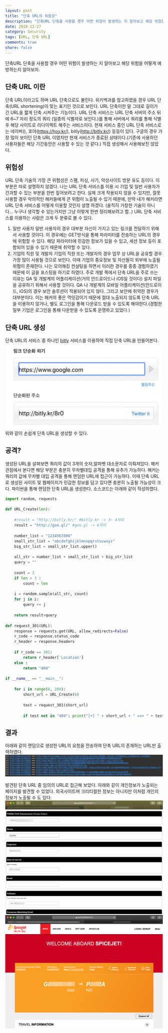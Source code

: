```yaml
---
layout: post
title: "단축 URL의 위험성"
description: "단축URL 단축을 사용할 경우 어떤 위험이 발생하는 지 알아보고 해당 위험을 어떻게 예방하는지 알아보자."
date: 2018-12-27
category: Security
tags: [URL, 단축 URL]
comments: true
share: false
---
```

단축URL 단축을 사용할 경우 어떤 위험이 발생하는 지 알아보고 해당 위험을 어떻게 예방하는지 알아보자.

## 단축 URL 이란

단축 URL이라고도 하며 URL 단축으로도 불린다. 위키백과를 참고하였을 경우 URL 단축(URL shortening)이 맞는 표기인 것으로 보인다. URL 단축이란 말 그대로 길이가 긴 URL을 짧게 단축 시켜주는 기능이다.
 URL 단축 서비스는 URL 단축 서버의 주소 뒤에 6~7 자리 정도의 쿼리 (일종의 식별자로 보인다.)를 통해 서버에서 쿼리를 통해 식별 후 해당 사이트로 리다이렉트 해주는 서비스이다.
 현재 서비스 중인 URL 단축 서비스로는 네이버(), 호야(<https://hoy.kr/>), bitly(<http://bitly.kr/>) 등등이 있다.
 구글의 경우 가장 많이 보이던 단축 URL 이였지만 현재 서비스가 종료된 상태이다.(기존에 사용하던 사용자들은 해당 기간동안은 사용할 수 있는 것 같다.) 직접 생성해서 사용해보진 않았다.

## 위험성

URL 단축 기술의 가장 큰 위험성은 스팸, 피싱, 사기, 악성사이트 방문 유도 등이다. 이 부분은 따로 설명하지 않겠다. 나는 URL 단축 서비스를 이용 시 기업 및 일반 사용자가 간과할 수 있는 부분을 한번 짚어보려고 한다. 실제 크게 작용되지 않을 수 있지만, 잘못 사용할 경우 악의적인 해커들에게 큰 위험이 노출될 수 있기 때문에, 만약 내가 해커라면 URL 단축 서비스를 어떻게 이용할 것인지 설명 하겠다. (솔직히 거창한 기술이 아니다… 누구나 생각할 수 있는거지만 그냥 이렇게 한번 정리해보려고 함..) URL 단축 서비스를 이용하는 사람은 크게 두 분류로 볼 수 있다.

1. 일반 사용자
 일반 사용자의 경우 대부분 자신이 가지고 있는 링크를 전달하기 위해서 사용할 것이다.
 이 경우에는 GET방식을 통해 파라미터를 전송하는 URL의 경우에 위험할 수 있다.
 해당 파라미터에 민감한 정보가 있을 수 있고, 세션 정보 등이 포함되어 있을 수 있기 때문에 취약할 수 있다.
2. 기업의 직원 및 개발자
 기업의 직원 또는 개발자의 경우 업무 상 URL을 공유할 경우 가장 많이 사용될 것으로 보인다. 이때 기업의 중요정보 및 자산들이 외부에 노출될 위험이 존재한다.
 나는 모의해킹 컨설팅을 하면서 이러한 경우를 종종 경험하였기 때문에 이 글을 포스팅을 하기로 하였다.
 주로 개발 쪽에서 단축 URL을 주로 쓰는 이유는 QA 및 개발계의 어플리케이션(거의 안드로이드나 iOS일 것이다) 설치 파일을 공유하기 위해서 사용할 것이다.
 QA 나 개발계의 모바일 어플리케이션(안드로이드, iOS)의 경우 보안 솔루션이 적용되어 있지 않다. 그리고 보안에 취약한 경우가 대부분이다. 이는 해커의 좋은 먹잇감이기 때문에 절대 노출되지 않도록 단축 URL을 이용하지 않거나, 별도 로그인을 통해 다운로드 받을 수 있도록 해야한다.(경험한 일부 기업은 로그인을 통해 다운받을 수 있도록 운영하고 있었다.)

## 단축 URL 생성

단축 URL의 서비스 중 하나인 [bitly](http://bitly.kr/) 서비스를 이용하여 직접 단축 URL을 만들어본다.
![image1.png](/assets/images/posts/2018/12/1.png)
위와 같이 손쉽게 단축 URL을 생성할 수 있다.

## 공격?
생성된 URL을 살펴보면 쿼리의 값이 3개의 숫자,알파벳 대소문자로 이뤄져있다. 해커 관점에서 본다면 해당 부분은 충분히 무차별대입 공격을 통해 유추가 가능하다. 해커는 쿼리의 값에 무차별 대입 공격을 통해 랜덤한 URL에 접근이 가능하다. 이때 단축 URL로 생성된 사이트 및 웹페이지가 민감한 정보를 담고 있다면 충분히 노출될 가능성이 크다. 파이썬을 통해 랜덤한 단축 URL을 생성한다. 소스코드는 아래와 같이 작성하였다.
```python
import random, requests

def URL_Create(len):

    #result = "http://bitly.kr/" #bitly.kr -> 3~ 4자리
    result = "http://goo.gl/" #goo.gl -> 6자리

    number_list = "1234567890"
    small_str_list = "abcdefghijklmnopqrstuvwxyz"
    big_str_list = small_str_list.upper()

    all_str = number_list + small_str_list + big_str_list
    query = ""

    count = 3
    if len > 3 :
        count = len

    i = random.sample(all_str, count)
    for j in i:
        query += j

    return result+query

def request_301(URL):
    response = requests.get(URL, allow_redirects=False)
    r_code = response.status_code
    r_header = response.headers

    if r_code == 301:
        return r_header['Location']
    else :
        return "404"

if __name__ == "__main__":

    for i in range(0, 200):
        short_url = URL_Create(6)

        test = request_301(short_url)

        if test not in "404": print("[+] " + short_url + " ==> " + test)
```


## 결과
아래와 같이 랜덤으로 생성한 URL의 요청을 전송하여 단축 URL이 존재하는 URL만 출력하였다.
![image2.png](/assets/images/posts/2018/12/2.png)

발견된 단축 URL 중 임의의 URL로 접근해 보았다. 아래와 같이 개인정보가 노출되는 페이지를 발견할 수 있었다.
외국사이트며 크리티컬한 정보는 아니지만 이처럼 개인의 정보가 노출될 수 도 있다.
![image3.png](/assets/images/posts/2018/12/3.png)
![image4.png](/assets/images/posts/2018/12/4.png)